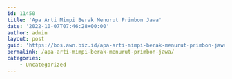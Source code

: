 ```yaml
---
id: 11450
title: 'Apa Arti Mimpi Berak Menurut Primbon Jawa'
date: '2022-10-07T07:46:28+00:00'
author: admin
layout: post
guid: 'https://bos.awn.biz.id/apa-arti-mimpi-berak-menurut-primbon-jawa/'
permalink: /apa-arti-mimpi-berak-menurut-primbon-jawa/
categories:
    - Uncategorized
---
```


